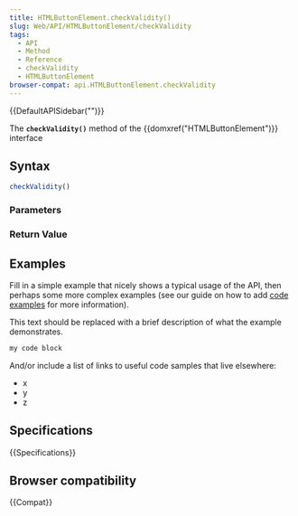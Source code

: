 ```yaml
---
title: HTMLButtonElement.checkValidity()
slug: Web/API/HTMLButtonElement/checkValidity
tags:
  - API
  - Method
  - Reference
  - checkValidity
  - HTMLButtonElement
browser-compat: api.HTMLButtonElement.checkValidity
---
```

{{DefaultAPISidebar("")}}

The **`checkValidity()`** method of the {{domxref("HTMLButtonElement")}} interface 

## Syntax

```js
checkValidity()
```

### Parameters



### Return Value



## Examples

Fill in a simple example that nicely shows a typical usage of the API, then perhaps some more complex examples (see our guide on how to add [code examples](/en-US/docs/MDN/Contribute/Structures/Code_examples) for more information).

This text should be replaced with a brief description of what the example demonstrates.

```js
my code block
```

And/or include a list of links to useful code samples that live elsewhere:

*   x
*   y
*   z

## Specifications

{{Specifications}}

## Browser compatibility

{{Compat}}

